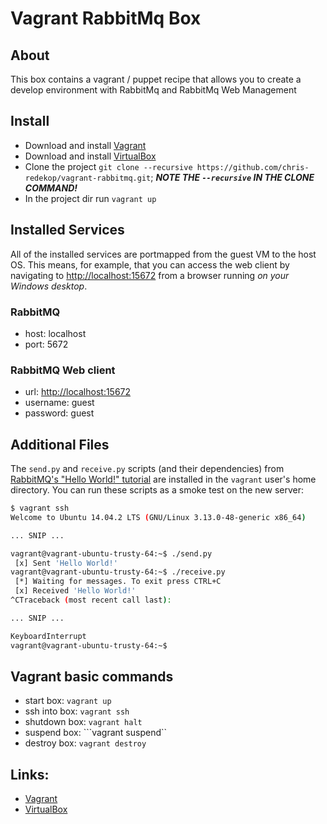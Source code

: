 # Vagrant RabbitMq Box

## About

This box contains a vagrant / puppet recipe that allows you to create a develop environment with RabbitMq and RabbitMq Web Management

## Install

* Download and install [Vagrant](http://downloads.vagrantup.com/)
* Download and install  [VirtualBox](https://www.virtualbox.org/wiki/Downloads)
* Clone the project ```git clone --recursive https://github.com/chris-redekop/vagrant-rabbitmq.git```; **_NOTE THE ```--recursive``` IN THE CLONE COMMAND!_**
* In the project dir run ```vagrant up```

## Installed Services

All of the installed services are portmapped from the guest VM to the host OS.  This means, for example, that you can access the web client by navigating to [http://localhost:15672](http://localhost:15672) from a browser running _on your Windows desktop_.

### RabbitMQ

* host: localhost  
* port: 5672  

### RabbitMQ Web client

* url: [http://localhost:15672](http://localhost:15672)
* username: guest  
* password: guest  

## Additional Files

The ```send.py``` and ```receive.py``` scripts (and their dependencies) from [RabbitMQ's "Hello World!" tutorial](https://www.rabbitmq.com/tutorials/tutorial-one-python.html) are installed in the ```vagrant``` user's home directory.  You can run these scripts as a smoke test on the new server:

```bash
$ vagrant ssh
Welcome to Ubuntu 14.04.2 LTS (GNU/Linux 3.13.0-48-generic x86_64)

... SNIP ...

vagrant@vagrant-ubuntu-trusty-64:~$ ./send.py
 [x] Sent 'Hello World!'
vagrant@vagrant-ubuntu-trusty-64:~$ ./receive.py
 [*] Waiting for messages. To exit press CTRL+C
 [x] Received 'Hello World!'
^CTraceback (most recent call last):

... SNIP ...

KeyboardInterrupt
vagrant@vagrant-ubuntu-trusty-64:~$
```

## Vagrant basic commands

* start box: ```vagrant up```
* ssh into box: ```vagrant ssh```
* shutdown box: ```vagrant halt```
* suspend box: ```vagrant suspend``
* destroy box: ```vagrant destroy```

## Links: 
-  [Vagrant](http://downloads.vagrantup.com/)
-  [VirtualBox](https://www.virtualbox.org/wiki/Downloads)
